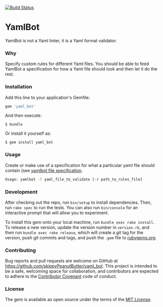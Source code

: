 [![Build Status](https://travis-ci.org/skippyPeanutButter/yaml_bot.svg?branch=master)](https://travis-ci.org/skippyPeanutButter/yaml_bot)

# YamlBot

YamlBot is not a Yaml linter, it is a Yaml format validator.


### Why

Specify custom rules for different Yaml files.  You should be able to feed
YamlBot a specification for how a Yaml file should look and then let it do the
rest.

### Installation

Add this line to your application's Gemfile:

```ruby
gem 'yaml_bot'
```

And then execute:

    $ bundle

Or install it yourself as:

    $ gem install yaml_bot

### Usage

Create or make use of a specification for what a particular yaml file should
contain (see [yamlbot file specification][yamlbot-spec].

```bash
Usage: yamlbot -f yaml_file_to_validate [-r path_to_rules_file]
```

### Development

After checking out the repo, run `bin/setup` to install dependencies. Then, run
`rake spec` to run the tests. You can also run `bin/console` for an interactive
prompt that will allow you to experiment.

To install this gem onto your local machine, run `bundle exec rake install`. To
release a new version, update the version number in `version.rb`, and then run
`bundle exec rake release`, which will create a git tag for the version, push
git commits and tags, and push the `.gem` file to
[rubygems.org](https://rubygems.org).

### Contributing

Bug reports and pull requests are welcome on GitHub at
https://github.com/skippyPeanutButter/yaml_bot. This project is intended to be a
safe, welcoming space for collaboration, and contributors are expected to adhere
to the [Contributor Covenant](http://contributor-covenant.org) code of conduct.


### License

The gem is available as open source under the terms of the [MIT
License](http://opensource.org/licenses/MIT).

[yamlbot-spec]: https://github.com/skippyPeanutButter/yaml_bot/wiki/Rules-file-specification

